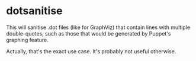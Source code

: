 dotsanitise
===========

This will sanitise .dot files (like for GraphViz) that contain lines with
multiple double-quotes, such as those that would be generated by Puppet's
graphing feature.

Actually, that's the exact use case.  It's probably not useful otherwise.
